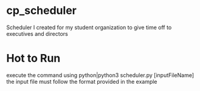 # cp_scheduler
Scheduler I created for my student organization to give time off to executives and directors
# Hot to Run
execute the command using python|python3 scheduler.py [inputFileName]
the input file must follow the format provided in the example

